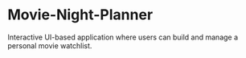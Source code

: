 # Movie-Night-Planner
Interactive UI-based application where users can build and manage a personal movie watchlist.
